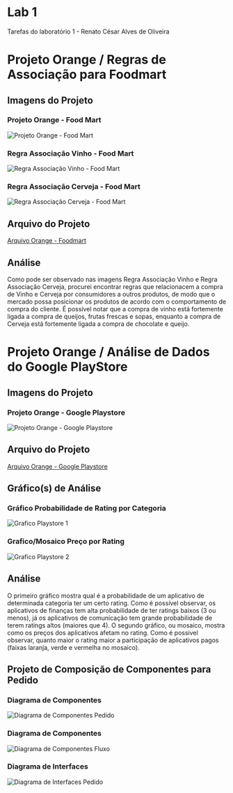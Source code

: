 # Lab 1
Tarefas do laboratório 1 - Renato César Alves de Oliveira

# Projeto Orange / Regras de Associação para Foodmart

## Imagens do Projeto

### Projeto Orange - Food Mart

![Projeto Orange - Food Mart](images/food_mart.png)

### Regra Associação Vinho - Food Mart

![Regra Associação Vinho - Food Mart](images/food_mart_wine.png)

### Regra Associação Cerveja - Food Mart

![Regra Associação Cerveja - Food Mart](images/food_mart_beer.png)

## Arquivo do Projeto
[Arquivo Orange - Foodmart](https://github.com/renato2808/inf331/blob/master/lab1/orange/food_mart.ows)

## Análise

Como pode ser observado nas imagens Regra Associação Vinho e Regra Associação Cerveja, procurei encontrar regras que relacionacem a compra de Vinho e Cerveja por consumidores a outros produtos, de modo que o mercado possa posicionar os produtos de acordo com o comportamento de compra do cliente. É possível notar que a compra de vinho está fortemente ligada a compra de queijos, frutas frescas e sopas, enquanto a compra de Cerveja está fortemente ligada a compra de chocolate e queijo.

# Projeto Orange / Análise de Dados do Google PlayStore

## Imagens do Projeto

### Projeto Orange - Google Playstore

![Projeto Orange - Google Playstore](images/google_playstore.png)

## Arquivo do Projeto
[Arquivo Orange - Google Playstore](https://github.com/renato2808/inf331/blob/master/lab1/orange/google_playstore.ows)

## Gráfico(s) de Análise

### Gráfico Probabilidade de Rating por Categoria

![Grafico Playstore 1](images/google_playstore_chart_1.png)

### Grafico/Mosaico Preço por Rating

![Grafico Playstore 2](images/google_playstore_chart_2.png)

## Análise

O primeiro gráfico mostra qual é a probabilidade de um aplicativo de determinada categoria ter um certo rating. Como é possível observar, os aplicativos de finanças tem alta probabilidade de ter ratings baixos (3 ou menos), já os aplicativos de comunicação tem grande probabilidade de terem ratings altos (maiores que 4). O segundo gráfico, ou mosaico, mostra como os preços dos aplicativos afetam no rating. Como é possivel observar, quanto maior o rating maior a participação de aplicativos pagos (faixas laranja, verde e vermelha no mosaico).

## Projeto de Composição de Componentes para Pedido

### Diagrama de Componentes

![Diagrama de Componentes Pedido](images/diagrama_componentes_pedido.png)

### Diagrama de Componentes

![Diagrama de Componentes Fluxo](images/diagrama_componentes_pedido_fluxo.png)

### Diagrama de Interfaces

![Diagrama de Interfaces Pedido](images/diagrama_interface_pedido.png)

